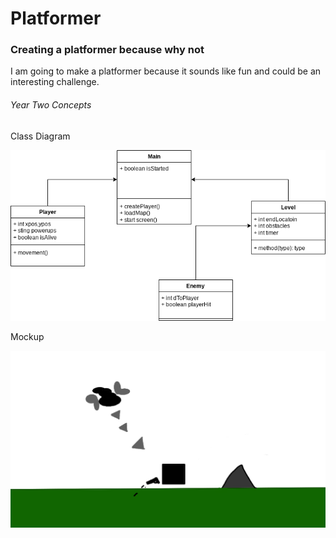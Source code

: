 # Platformer

### Creating a platformer because why not
I am going to make a platformer because it sounds like fun and could be an interesting challenge.

###### Year Two Concepts



Class Diagram

![ClassDiagram](https://github.com/CormacStone/Platformer/blob/main/images/ClassDiagram.drawio.png)

Mockup

![Mockup](https://github.com/CormacStone/Platformer/blob/main/images/mockup.png)
